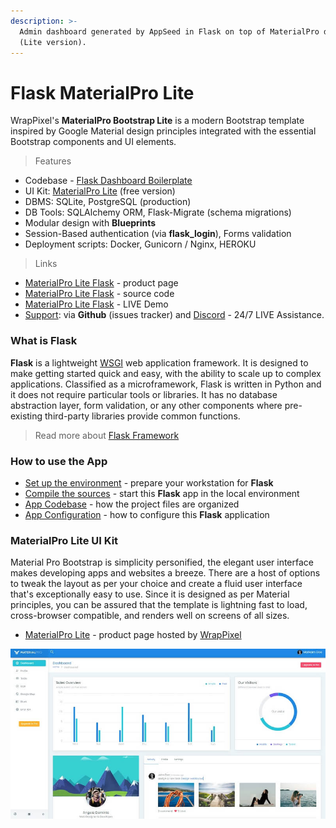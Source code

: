 ```yaml
---
description: >-
  Admin dashboard generated by AppSeed in Flask on top of MaterialPro design
  (Lite version).
---
```


# Flask MaterialPro Lite

WrapPixel's **MaterialPro Bootstrap Lite** is a modern Bootstrap template inspired by Google Material design principles integrated with the essential Bootstrap components and UI elements. 

> Features

* Codebase - [Flask Dashboard Boilerplate](../../boilerplate-code/flask-dashboard.md)
* UI Kit: [MaterialPro Lite](../../content/bootstrap-template/materialpro-lite.md) \(free version\) 
* DBMS: SQLite, PostgreSQL \(production\)
* DB Tools: SQLAlchemy ORM, Flask-Migrate \(schema migrations\)
* Modular design with **Blueprints**
* Session-Based authentication \(via **flask\_login**\), Forms validation
* Deployment scripts: Docker, Gunicorn / Nginx, HEROKU 

> Links

* [MaterialPro Lite Flask](https://appseed.us/admin-dashboards/flask-dashboard-material-lite) - product page
* [MaterialPro Lite Flask](https://github.com/app-generator/flask-material-pro-lite) - source code 
* [MaterialPro Lite Flask](https://flask-dashboard-material-lite.appseed.us/) - LIVE Demo
* [Support](https://appseed.us/support):  via **Github** \(issues tracker\) and [Discord](https://discord.gg/fZC6hup) - 24/7 LIVE Assistance. 



### What is Flask

**Flask** is a lightweight [WSGI](../../content/what-is/wsgi.md) web application framework. It is designed to make getting started quick and easy, with the ability to scale up to complex applications. Classified as a microframework, Flask is written in Python and it does not require particular tools or libraries. It has no database abstraction layer, form validation, or any other components where pre-existing third-party libraries provide common functions.

> Read more about [Flask Framework](../../content/what-is/flask.md)



### How to use the App

* [Set up the environment](../../boilerplate-code/flask-dashboard.md#environment) - prepare your workstation for **Flask**
* [Compile the sources](../../boilerplate-code/flask-dashboard.md#build-the-app-1) - start this **Flask** app in the local environment
* [App Codebase](../../boilerplate-code/flask-dashboard.md#app-codebase) - how the project files are organized
* [App Configuration](../../boilerplate-code/flask-dashboard.md#app-configuration) - how to configure this **Flask** application



### MaterialPro Lite UI Kit

Material Pro Bootstrap is simplicity personified, the elegant user interface makes developing apps and websites a breeze. There are a host of options to tweak the layout as per your choice and create a fluid user interface that's exceptionally easy to use. Since it is designed as per Material principles, you can be assured that the template is lightning fast to load, cross-browser compatible, and renders well on screens of all sizes. 

* [MaterialPro Lite](https://bit.ly/2ZJuiMR) - product page hosted by [WrapPixel](../../content/partners/wrappixel.md)

![MaterialPro Lite - Free Bootstrap Template.](../../.gitbook/assets/docs-materialpro-lite-screen.jpg)

